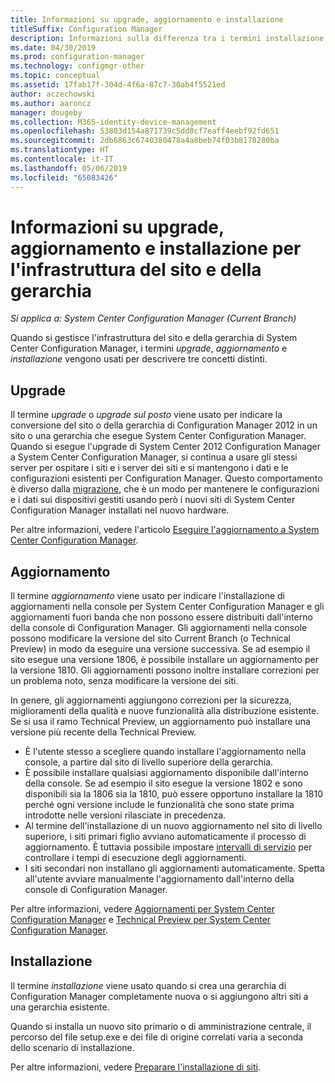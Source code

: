 ```yaml
---
title: Informazioni su upgrade, aggiornamento e installazione
titleSuffix: Configuration Manager
description: Informazioni sulla differenza tra i termini installazione, aggiornamento e upgrade per la gestione dell'infrastruttura di Configuration Manager.
ms.date: 04/30/2019
ms.prod: configuration-manager
ms.technology: configmgr-other
ms.topic: conceptual
ms.assetid: 17fab17f-304d-4f6a-87c7-30ab4f5521ed
author: aczechowski
ms.author: aaroncz
manager: dougeby
ms.collection: M365-identity-device-management
ms.openlocfilehash: 53803d154a871739c5dd8cf7eaff4eebf92fd651
ms.sourcegitcommit: 2db6863c6740380478a4a8beb74f03b8178280ba
ms.translationtype: HT
ms.contentlocale: it-IT
ms.lasthandoff: 05/06/2019
ms.locfileid: "65083426"
---
```

# <a name="about-upgrade-update-and-install-for-site-and-hierarchy-infrastructure"></a>Informazioni su upgrade, aggiornamento e installazione per l'infrastruttura del sito e della gerarchia

*Si applica a: System Center Configuration Manager (Current Branch)*


Quando si gestisce l'infrastruttura del sito e della gerarchia di System Center Configuration Manager, i termini *upgrade*, *aggiornamento* e *installazione* vengono usati per descrivere tre concetti distinti.

## <a name="upgrade"></a>Upgrade
Il termine *upgrade* o *upgrade sul posto* viene usato per indicare la conversione del sito o della gerarchia di Configuration Manager 2012 in un sito o una gerarchia che esegue System Center Configuration Manager.
Quando si esegue l'upgrade di System Center 2012 Configuration Manager a System Center Configuration Manager, si continua a usare gli stessi server per ospitare i siti e i server dei siti e si mantengono i dati e le configurazioni esistenti per Configuration Manager.  Questo comportamento è diverso dalla [migrazione](/sccm/core/migration/migrate-data-between-hierarchies), che è un modo per mantenere le configurazioni e i dati sui dispositivi gestiti usando però i nuovi siti di System Center Configuration Manager installati nel nuovo hardware.

Per altre informazioni, vedere l'articolo [Eseguire l'aggiornamento a System Center Configuration Manager](/sccm/core/servers/deploy/install/upgrade-to-configuration-manager).



## <a name="update"></a>Aggiornamento
Il termine *aggiornamento* viene usato per indicare l'installazione di aggiornamenti nella console per System Center Configuration Manager e gli aggiornamenti fuori banda che non possono essere distribuiti dall'interno della console di Configuration Manager. Gli aggiornamenti nella console possono modificare la versione del sito Current Branch (o Technical Preview) in modo da eseguire una versione successiva. Se ad esempio il sito esegue una versione 1806, è possibile installare un aggiornamento per la versione 1810. Gli aggiornamenti possono inoltre installare correzioni per un problema noto, senza modificare la versione dei siti.      

In genere, gli aggiornamenti aggiungono correzioni per la sicurezza, miglioramenti della qualità e nuove funzionalità alla distribuzione esistente. Se si usa il ramo Technical Preview, un aggiornamento può installare una versione più recente della Technical Preview.
-   È l'utente stesso a scegliere quando installare l'aggiornamento nella console, a partire dal sito di livello superiore della gerarchia.
- È possibile installare qualsiasi aggiornamento disponibile dall'interno della console. Se ad esempio il sito esegue la versione 1802 e sono disponibili sia la 1806 sia la 1810, può essere opportuno installare la 1810 perché ogni versione include le funzionalità che sono state prima introdotte nelle versioni rilasciate in precedenza.
- Al termine dell'installazione di un nuovo aggiornamento nel sito di livello superiore, i siti primari figlio avviano automaticamente il processo di aggiornamento. È tuttavia possibile impostare [intervalli di servizio](/sccm/core/servers/manage/install-in-console-updates#a-namebkmkservicewindowa-service-windows-for-site-servers) per controllare i tempi di esecuzione degli aggiornamenti.
- I siti secondari non installano gli aggiornamenti automaticamente. Spetta all'utente avviare manualmente l'aggiornamento dall'interno della console di Configuration Manager.

Per altre informazioni, vedere [Aggiornamenti per System Center Configuration Manager](/sccm/core/servers/manage/updates) e [Technical Preview per System Center Configuration Manager](/sccm/core/get-started/technical-preview).



## <a name="install"></a>Installazione
Il termine *installazione* viene usato quando si crea una gerarchia di Configuration Manager completamente nuova o si aggiungono altri siti a una gerarchia esistente.  

Quando si installa un nuovo sito primario o di amministrazione centrale, il percorso del file setup.exe e dei file di origine correlati varia a seconda dello scenario di installazione.

Per altre informazioni, vedere [Preparare l'installazione di siti](/sccm/core/servers/deploy/install/prepare-to-install-sites).
